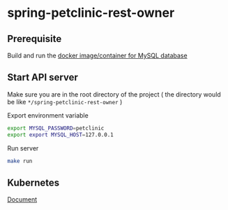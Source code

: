 # spring-petclinic-rest-owner

## Prerequisite
Build and run the [docker image/container for MySQL database](https://github.com/sandy230207/mysql-petclinic)

## Start API server
Make sure you are in the root directory of the project ( the directory would be like `*/spring-petclinic-rest-owner` )

Export environment variable
```sh
export MYSQL_PASSWORD=petclinic
export export MYSQL_HOST=127.0.0.1
```

Run server
```sh
make run
```

## Kubernetes
[Document](https://hackmd.io/@NLsj-cc1SqyixEbz3Sh6wA/SJjI98iE_)